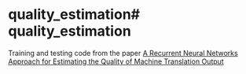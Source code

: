 # quality_estimation# quality_estimation

Training and testing code from the paper [A Recurrent Neural Networks Approach for Estimating the Quality of Machine Translation Output](http://www.aclweb.org/anthology/N16-1059)
